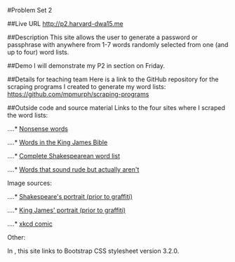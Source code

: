 #Problem Set 2

##Live URL
<http://p2.harvard-dwa15.me>

##Description
This site allows the user to generate a password or passphrase with anywhere from 1-7 words randomly selected from one (and up to four) word lists.

##Demo
I will demonstrate my P2 in section on Friday.

##Details for teaching team
Here is a link to the GitHub repository for the scraping programs I created to generate my word lists: <https://github.com/mpmurph/scraping-programs>

##Outside code and source material
Links to the four sites where I scraped the word lists:

....* [Nonsense words](http://phrontistery.info/nonsense.html)

....* [Words in the King James Bible](http://www.apostolic-churches.net/bible/allwords/)

....* [Complete Shakespearean word list](http://en.wiktionary.org/wiki/Wiktionary:Frequency_lists/Complete_Shakespeare_wordlist)

....* [Words that sound rude but actually aren't](http://mentalfloss.com/article/58036/50-words-sound-rude-actually-arent)

Image sources:

....* [Shakespeare's portrait (prior to graffiti)](http://commons.wikimedia.org/wiki/Category:Portraits_of_William_Shakespeare#mediaviewer/File:Shakespeare_Droeshout_1623.jpg)

....* [King James' portrait (prior to graffiti)](http://commons.wikimedia.org/wiki/File:Portrait_of_King_James_I_%26_VI.jpg)

....* [xkcd comic](http://xkcd.com/936/)

Other:

In <head>, this site links to Bootstrap CSS stylesheet version 3.2.0.